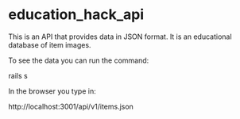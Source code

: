 # education_hack_api

This is an API that provides data in JSON format. It is an educational database of item images.

To see the data you can run the command:

rails s

In the browser you type in:

http://localhost:3001/api/v1/items.json
